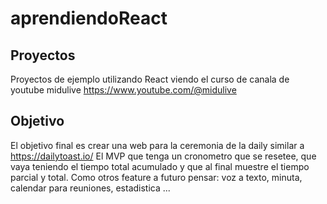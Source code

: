 # aprendiendoReact
## Proyectos
Proyectos de ejemplo utilizando React viendo el curso de canala de youtube midulive https://www.youtube.com/@midulive
## Objetivo
El objetivo final es crear una web para la ceremonia de la daily similar a https://dailytoast.io/
El MVP que tenga un cronometro que se resetee, que vaya teniendo el tiempo total acumulado y que al final muestre el tiempo parcial y total.
Como otros feature a futuro pensar: voz a texto, minuta, calendar para reuniones, estadistica ...
